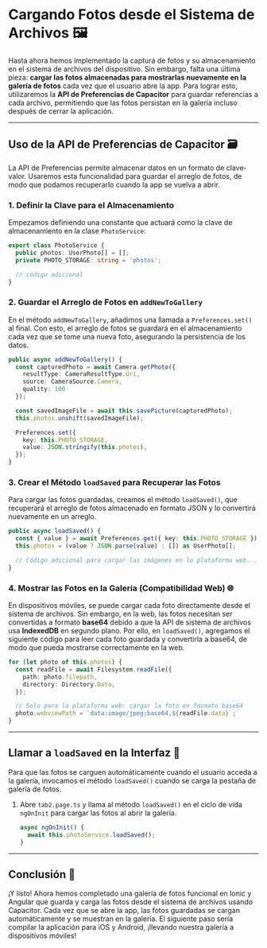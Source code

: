 # Cargando Fotos desde el Sistema de Archivos 🖼️

Hasta ahora hemos implementado la captura de fotos y su almacenamiento en el sistema de archivos del dispositivo. Sin embargo, falta una última pieza: **cargar las fotos almacenadas para mostrarlas nuevamente en la galería de fotos** cada vez que el usuario abre la app. Para lograr esto, utilizaremos la **API de Preferencias de Capacitor** para guardar referencias a cada archivo, permitiendo que las fotos persistan en la galería incluso después de cerrar la aplicación.

---

## Uso de la API de Preferencias de Capacitor 🗃️

La API de Preferencias permite almacenar datos en un formato de clave-valor. Usaremos esta funcionalidad para guardar el arreglo de fotos, de modo que podamos recuperarlo cuando la app se vuelva a abrir.

### 1. Definir la Clave para el Almacenamiento

Empezamos definiendo una constante que actuará como la clave de almacenamiento en la clase `PhotoService`:

```typescript
export class PhotoService {
  public photos: UserPhoto[] = [];
  private PHOTO_STORAGE: string = 'photos';

  // código adicional
}
```

### 2. Guardar el Arreglo de Fotos en `addNewToGallery`

En el método `addNewToGallery`, añadimos una llamada a `Preferences.set()` al final. Con esto, el arreglo de fotos se guardará en el almacenamiento cada vez que se tome una nueva foto, asegurando la persistencia de los datos.

```typescript
public async addNewToGallery() {
  const capturedPhoto = await Camera.getPhoto({
    resultType: CameraResultType.Uri,
    source: CameraSource.Camera,
    quality: 100
  });

  const savedImageFile = await this.savePicture(capturedPhoto);
  this.photos.unshift(savedImageFile);

  Preferences.set({
    key: this.PHOTO_STORAGE,
    value: JSON.stringify(this.photos),
  });
}
```

### 3. Crear el Método `loadSaved` para Recuperar las Fotos

Para cargar las fotos guardadas, creamos el método `loadSaved()`, que recuperará el arreglo de fotos almacenado en formato JSON y lo convertirá nuevamente en un arreglo.

```typescript
public async loadSaved() {
  const { value } = await Preferences.get({ key: this.PHOTO_STORAGE });
  this.photos = (value ? JSON.parse(value) : []) as UserPhoto[];

  // Código adicional para cargar las imágenes en la plataforma web...
}
```

### 4. Mostrar las Fotos en la Galería (Compatibilidad Web) 🌐

En dispositivos móviles, se puede cargar cada foto directamente desde el sistema de archivos. Sin embargo, en la web, las fotos necesitan ser convertidas a formato **base64** debido a que la API de sistema de archivos usa **IndexedDB** en segundo plano. Por ello, en `loadSaved()`, agregamos el siguiente código para leer cada foto guardada y convertirla a base64, de modo que pueda mostrarse correctamente en la web.

```typescript
for (let photo of this.photos) {
  const readFile = await Filesystem.readFile({
    path: photo.filepath,
    directory: Directory.Data,
  });

  // Solo para la plataforma web: cargar la foto en formato base64
  photo.webviewPath = `data:image/jpeg;base64,${readFile.data}`;
}
```

---

## Llamar a `loadSaved` en la Interfaz 📲

Para que las fotos se carguen automáticamente cuando el usuario acceda a la galería, invocamos el método `loadSaved()` cuando se carga la pestaña de galería de fotos.

1. Abre `tab2.page.ts` y llama al método `loadSaved()` en el ciclo de vida `ngOnInit` para cargar las fotos al abrir la galería.

   ```typescript
   async ngOnInit() {
     await this.photoService.loadSaved();
   }
   ```

---

## Conclusión 📌

¡Y listo! Ahora hemos completado una galería de fotos funcional en Ionic y Angular que guarda y carga las fotos desde el sistema de archivos usando Capacitor. Cada vez que se abre la app, las fotos guardadas se cargan automáticamente y se muestran en la galería. El siguiente paso sería compilar la aplicación para iOS y Android, ¡llevando nuestra galería a dispositivos móviles!